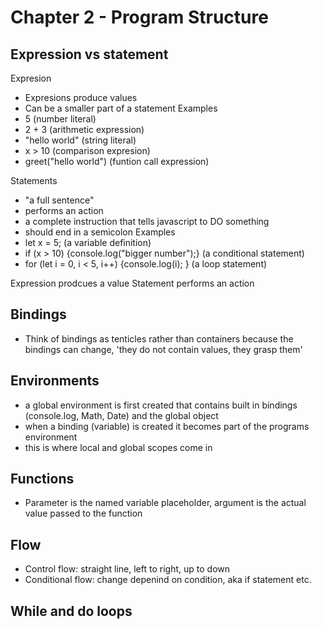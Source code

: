 # Chapter 2 - Program Structure

## Expression vs statement
Expresion
- Expresions produce values
- Can be a smaller part of a statement
Examples 
- 5 (number literal)
- 2 + 3 (arithmetic expression)
- "hello world" (string literal)
- x > 10 (comparison expresion)
- greet("hello world") (funtion call expression)

Statements
- "a full sentence"
- performs an action
- a complete instruction that tells javascript to DO something
- should end in a semicolon
Examples
- let x = 5; (a variable definition)
- if (x > 10) {console.log("bigger number");} (a conditional statement)
- for (let i = 0, i < 5, i++) {console.log(i); } (a loop statement)

Expression prodcues a value
Statement performs an action

## Bindings
- Think of bindings as tenticles rather than containers because the bindings can change, 'they do not contain values, they grasp them'

## Environments
- a global environment is first created that contains built in bindings (console.log, Math, Date) and the global object
- when a binding (variable) is created it becomes part of the programs environment
- this is where local and global scopes come in

## Functions
- Parameter is the named variable placeholder, argument is the actual value passed to the function

## Flow
- Control flow: straight line, left to right, up to down
- Conditional flow: change depenind on condition, aka if statement etc.

## While and do loops
